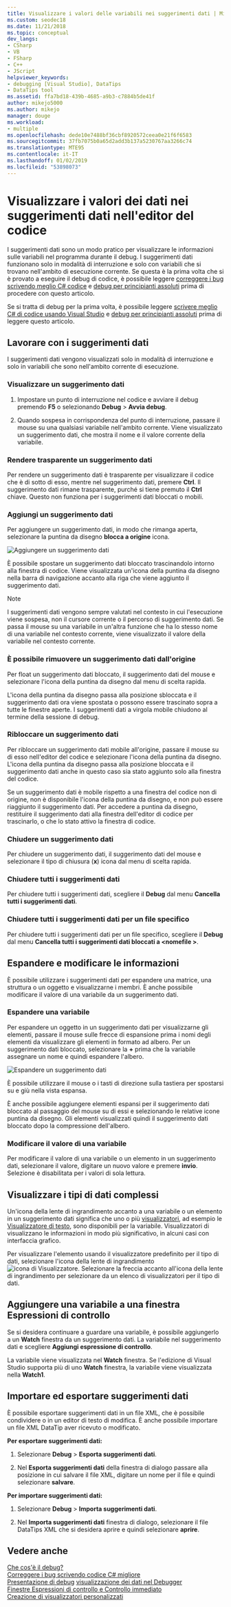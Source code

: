 ```yaml
---
title: Visualizzare i valori delle variabili nei suggerimenti dati | Microsoft Docs
ms.custom: seodec18
ms.date: 11/21/2018
ms.topic: conceptual
dev_langs:
- CSharp
- VB
- FSharp
- C++
- JScript
helpviewer_keywords:
- debugging [Visual Studio], DataTips
- DataTips tool
ms.assetid: ffa7bd18-439b-4685-a9b3-c7884b5de41f
author: mikejo5000
ms.author: mikejo
manager: douge
ms.workload:
- multiple
ms.openlocfilehash: dede10e7488bf36cbf8920572ceea0e21f6f6583
ms.sourcegitcommit: 37fb7075b0a65d2add3b137a5230767aa3266c74
ms.translationtype: MTE95
ms.contentlocale: it-IT
ms.lasthandoff: 01/02/2019
ms.locfileid: "53898073"
---
```

# <a name="view-data-values-in-datatips-in-the-code-editor"></a>Visualizzare i valori dei dati nei suggerimenti dati nell'editor del codice

I suggerimenti dati sono un modo pratico per visualizzare le informazioni sulle variabili nel programma durante il debug. I suggerimenti dati funzionano solo in modalità di interruzione e solo con variabili che si trovano nell'ambito di esecuzione corrente. Se questa è la prima volta che si è provato a eseguire il debug di codice, è possibile leggere [correggere i bug scrivendo meglio C# codice](../debugger/write-better-code-with-visual-studio.md) e [debug per principianti assoluti](../debugger/debugging-absolute-beginners.md) prima di procedere con questo articolo.

Se si tratta di debug per la prima volta, è possibile leggere [scrivere meglio C# di codice usando Visual Studio](../debugger/write-better-code-with-visual-studio.md) e [debug per principianti assoluti](../debugger/debugging-absolute-beginners.md) prima di leggere questo articolo.
  
## <a name="work-with-datatips"></a>Lavorare con i suggerimenti dati

I suggerimenti dati vengono visualizzati solo in modalità di interruzione e solo in variabili che sono nell'ambito corrente di esecuzione.

### <a name="display-a-datatip"></a>Visualizzare un suggerimento dati  
  
1. Impostare un punto di interruzione nel codice e avviare il debug premendo **F5** o selezionando **Debug** > **Avvia debug**.
  
1. Quando sospesa in corrispondenza del punto di interruzione, passare il mouse su una qualsiasi variabile nell'ambito corrente. Viene visualizzato un suggerimento dati, che mostra il nome e il valore corrente della variabile.

### <a name="make-a-datatip-transparent"></a>Rendere trasparente un suggerimento dati  

Per rendere un suggerimento dati è trasparente per visualizzare il codice che è di sotto di esso, mentre nel suggerimento dati, premere **Ctrl**. Il suggerimento dati rimane trasparente, purché si tiene premuto il **Ctrl** chiave. Questo non funziona per i suggerimenti dati bloccati o mobili.  
### <a name="pin-a-datatip"></a>Aggiungi un suggerimento dati

Per aggiungere un suggerimento dati, in modo che rimanga aperta, selezionare la puntina da disegno **blocca a origine** icona. 

![Aggiungere un suggerimento dati](../debugger/media/dbg-tips-data-tips-pinned.png "aggiungere un suggerimento dati")

È possibile spostare un suggerimento dati bloccato trascinandolo intorno alla finestra di codice. Viene visualizzata un'icona della puntina da disegno nella barra di navigazione accanto alla riga che viene aggiunto il suggerimento dati. 

>[!NOTE]
>I suggerimenti dati vengono sempre valutati nel contesto in cui l'esecuzione viene sospesa, non il cursore corrente o il percorso di suggerimento dati. Se passa il mouse su una variabile in un'altra funzione che ha lo stesso nome di una variabile nel contesto corrente, viene visualizzato il valore della variabile nel contesto corrente.
  
### <a name="unpin-a-datatip-from-source"></a>È possibile rimuovere un suggerimento dati dall'origine

Per float un suggerimento dati bloccato, il suggerimento dati del mouse e selezionare l'icona della puntina da disegno dal menu di scelta rapida. 

L'icona della puntina da disegno passa alla posizione sbloccata e il suggerimento dati ora viene spostata o possono essere trascinato sopra a tutte le finestre aperte. I suggerimenti dati a virgola mobile chiudono al termine della sessione di debug.  
  
### <a name="repin-a-datatip"></a>Ribloccare un suggerimento dati  
  
Per ribloccare un suggerimento dati mobile all'origine, passare il mouse su di esso nell'editor del codice e selezionare l'icona della puntina da disegno. L'icona della puntina da disegno passa alla posizione bloccata e il suggerimento dati anche in questo caso sia stato aggiunto solo alla finestra del codice. 

Se un suggerimento dati è mobile rispetto a una finestra del codice non di origine, non è disponibile l'icona della puntina da disegno, e non può essere riaggiunto il suggerimento dati. Per accedere a puntina da disegno, restituire il suggerimento dati alla finestra dell'editor di codice per trascinarlo, o che lo stato attivo la finestra di codice. 
  
### <a name="close-a-datatip"></a>Chiudere un suggerimento dati  
  
Per chiudere un suggerimento dati, il suggerimento dati del mouse e selezionare il tipo di chiusura (**x**) icona dal menu di scelta rapida.  
  
### <a name="close-all-datatips"></a>Chiudere tutti i suggerimenti dati  
  
Per chiudere tutti i suggerimenti dati, scegliere il **Debug** dal menu **Cancella tutti i suggerimenti dati**.  
  
### <a name="close-all-datatips-for-a-specific-file"></a>Chiudere tutti i suggerimenti dati per un file specifico  
  
Per chiudere tutti i suggerimenti dati per un file specifico, scegliere il **Debug** dal menu **Cancella tutti i suggerimenti dati bloccati a \<nomefile >**.  
  
## <a name="expand-and-edit-information"></a>Espandere e modificare le informazioni  
È possibile utilizzare i suggerimenti dati per espandere una matrice, una struttura o un oggetto e visualizzarne i membri. È anche possibile modificare il valore di una variabile da un suggerimento dati.  
  
### <a name="expand-a-variable"></a>Espandere una variabile

Per espandere un oggetto in un suggerimento dati per visualizzarne gli elementi, passare il mouse sulle frecce di espansione prima i nomi degli elementi da visualizzare gli elementi in formato ad albero. Per un suggerimento dati bloccato, selezionare la **+** prima che la variabile assegnare un nome e quindi espandere l'albero. 

![Espandere un suggerimento dati](../debugger/media/dbg-tour-data-tips.png "espandere un suggerimento dati")

È possibile utilizzare il mouse o i tasti di direzione sulla tastiera per spostarsi su e giù nella vista espansa. 

È anche possibile aggiungere elementi espansi per il suggerimento dati bloccato al passaggio del mouse su di essi e selezionando le relative icone puntina da disegno. Gli elementi visualizzati quindi il suggerimento dati bloccato dopo la compressione dell'albero. 

### <a name="edit-the-value-of-a-variable"></a>Modificare il valore di una variabile

Per modificare il valore di una variabile o un elemento in un suggerimento dati, selezionare il valore, digitare un nuovo valore e premere **invio**. Selezione è disabilitata per i valori di sola lettura.  

## <a name="visualize-complex-data-types"></a>Visualizzare i tipi di dati complessi  

Un'icona della lente di ingrandimento accanto a una variabile o un elemento in un suggerimento dati significa che uno o più [visualizzatori](../debugger/create-custom-visualizers-of-data.md), ad esempio le [Visualizzatore di testo](../debugger/string-visualizer-dialog-box.md), sono disponibili per la variabile. Visualizzatori di visualizzano le informazioni in modo più significativo, in alcuni casi con interfaccia grafico.
  
Per visualizzare l'elemento usando il visualizzatore predefinito per il tipo di dati, selezionare l'icona della lente di ingrandimento ![icona di Visualizzatore](../debugger/media/dbg-tips-visualizer-icon.png "icona Visualizzatore"). Selezionare la freccia accanto all'icona della lente di ingrandimento per selezionare da un elenco di visualizzatori per il tipo di dati.  

## <a name="add-a-variable-to-a-watch-window"></a>Aggiungere una variabile a una finestra Espressioni di controllo  

Se si desidera continuare a guardare una variabile, è possibile aggiungerlo a un **Watch** finestra da un suggerimento dati. La variabile nel suggerimento dati e scegliere **Aggiungi espressione di controllo**. 

La variabile viene visualizzata nel **Watch** finestra. Se l'edizione di Visual Studio supporta più di uno **Watch** finestra, la variabile viene visualizzata nella **Watch1**. 
  
## <a name="import-and-export-datatips"></a>Importare ed esportare suggerimenti dati  

È possibile esportare suggerimenti dati in un file XML, che è possibile condividere o in un editor di testo di modifica. È anche possibile importare un file XML DataTip aver ricevuto o modificato. 
  
**Per esportare suggerimenti dati:** 
  
1. Selezionare **Debug** > **Esporta suggerimenti dati**.  
   
1. Nel **Esporta suggerimenti dati** della finestra di dialogo passare alla posizione in cui salvare il file XML, digitare un nome per il file e quindi selezionare **salvare**.  
  
**Per importare suggerimenti dati:** 
  
1. Selezionare **Debug** > **Importa suggerimenti dati**.  
   
1. Nel **Importa suggerimenti dati** finestra di dialogo, selezionare il file DataTips XML che si desidera aprire e quindi selezionare **aprire**.  

## <a name="see-also"></a>Vedere anche  
 [Che cos'è il debug?](../debugger/what-is-debugging.md)  
 [Correggere i bug scrivendo codice C# migliore](../debugger/write-better-code-with-visual-studio.md)  
 [Presentazione di debug](../debugger/debugger-feature-tour.md) [visualizzazione dei dati nel Debugger](../debugger/viewing-data-in-the-debugger.md)   
 [Finestre Espressioni di controllo e Controllo immediato](../debugger/watch-and-quickwatch-windows.md)   
 [Creazione di visualizzatori personalizzati](../debugger/create-custom-visualizers-of-data.md)   

